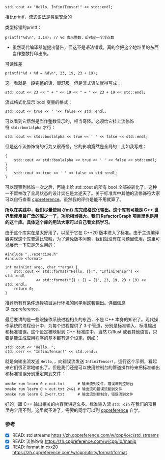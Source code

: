 ```
std::cout << "Hello, InfiniTensor!" << std::endl;
```
相比printf，流式语法是类型安全的

类型标错的printf：
```
printf("%d\n", 3.14); // %d 表示整数，却对应一个浮点数
```
- 虽然现代编译器能提出警告，但这不是语法错误，真的会把这个地址里的东西当作整数打印出来。

可读性差
```
printf("%d + %d = %d\n", 23, 19, 23 + 19);
```
这一看就是一段完整的话，很舒服。但是流式语法就得写成：
```
std::cout << 23 << " + " << 19 << " = " << 23 + 19 << std::endl;
```

流式格式化显示 bool 变量的格式：
```
std::cout << true << ' '<< false << std::endl;
```
可以看到它居然是当作整数显示的，相当奇怪。必须给它挂上流修饰符 `std::boolalpha` 才行：
```
std::cout << std::boolalpha << true << ' ' << false << std::endl;
```
但是这个流修饰符的行为又很奇怪，它的影响竟然是全局的！比如我写成：
```
{
    std::cout << std::boolalpha << true << ' ' << false << std::endl;
}
{
    std::cout << true << ' ' << false << std::endl;
}
```
可以观察到修饰一次之后，再输出给 std::cout 的所有 bool 全部被转化了。这种一不留神改了全局状态的设计实在是太逆天了。关于标准库中其他的流修饰符大家可以自行查看 [cppreference](https://zh.cppreference.com/w/cpp/io/manip)。虽然我的评价是能不用就算了。

**所以在实践中，我们尽量使用 [{fmt}](https://fmt.dev/) 库完成格式化输出。这个库有可能是 C++ 世界里使用最广泛的库之一了，功能相当强大。我们 RefactorGraph 项目里也是用的这个库。具体这个库的用法大家可以自己看文档学习。**

由于这个库实在是太好用了，以至于它在 C++20 版本进入了标准。由于主流编译器实现这个库普遍比较晚，为了避免版本问题，我们就没有在习题里使用，这里可以展示一下它是怎么用的：
```
#include "../exercise.h"
#include <format>

int main(int argc, char **argv) {
    std::cout << std::format("Hello, {}!", "InfiniTensor") << std::endl
              << std::format("{} + {} = {}", 23, 19, 23 + 19) << std::endl;
    return 0;
}
```
推荐所有有条件选择项目运行环境的同学用这套输出。详细信息见 [cppreference](https://zh.cppreference.com/w/cpp/utility/format/format)。

最后要讲的是一些跟操作系统进程相关的东西，不是 C++ 本身的知识了。现代操作系统的进程设计中，为每个进程提供了 3 个管道，分别是标准输入、标准输出和标准错误。这个设定被映射到 C++ 标准库中，当然 C/Rust 或者其他语言，只要是能生成应用程序的基本都有这个设定。例如：
```
std::cout << "Hello, ";
std::cerr << "InfiniTensor!" << std::endl;
```
就是向输出流发送 `Hello,`，向错误流发送 `InfiniTensor!`。运行这个示例，看起来它们很正常地输出了。但是我们还是可以使用控制台的管道操作符来把标准输出和标准错误分别重定向到文件：
```
xmake run learn 0 > out.txt      # 输出流到文件，错误流到控制台
xmake run learn 0 > out.txt 2>&1 # 输出流和错误流都到文件
xmake run learn 0 2>err.txt      # 输出流到控制台，错误流到文件
```

好的，跟 C++ 输出相关的内容就讲这么多。标准输入流 `std::cin` 在我们的项目里完全用不到，这里就不讲了，需要的同学可以到 [cppreference](https://zh.cppreference.com/w/cpp/io/cin) 自学。

### 参考
- [x] READ: std streams <https://zh.cppreference.com/w/cpp/io/c/std_streams>
- [x] READ: 流修饰符 <https://zh.cppreference.com/w/cpp/io/manip>
- [x] READ: format in cxx20 <https://zh.cppreference.com/w/cpp/utility/format/format>